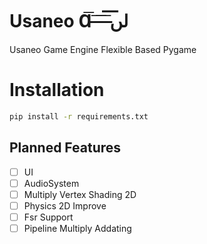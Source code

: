 # Usaneo Ɑ͞ ̶͞ ̶͞ ̶͞ لں͞
Usaneo Game Engine Flexible Based Pygame 

# Installation 
```sh
pip install -r requirements.txt 
```
## Planned Features 
- [ ] UI 
- [ ] AudioSystem
- [ ] Multiply Vertex Shading 2D
- [ ] Physics 2D Improve
- [ ] Fsr Support 
- [ ] Pipeline Multiply Addating
